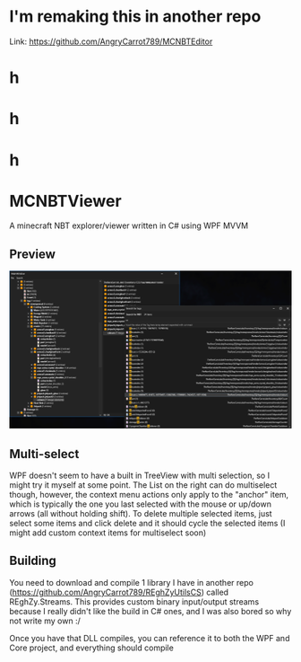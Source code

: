 # I'm remaking this in another repo
Link: https://github.com/AngryCarrot789/MCNBTEditor

# h
# h
# h


# MCNBTViewer
A minecraft NBT explorer/viewer written in C# using WPF MVVM

## Preview
![](MCNBTViewer_2023-04-01_10.40.54.png)

## Multi-select
WPF doesn't seem to have a built in TreeView with multi selection, so I might try it myself at some point. The List on the right can do multiselect though, however,
the context menu actions only apply to the "anchor" item, which is typically the one you last selected with the mouse or up/down arrows (all without holding shift).
To delete multiple selected items, just select some items and click delete and it should cycle the selected items (I might add custom context items for multiselect soon)

## Building
You need to download and compile 1 library I have in another repo (https://github.com/AngryCarrot789/REghZyUtilsCS) called REghZy.Streams. This provides 
custom binary input/output streams because I really didn't like the build in C# ones, and I was also bored so why not write my own :/

Once you have that DLL compiles, you can reference it to both the WPF and Core project, and everything should compile
